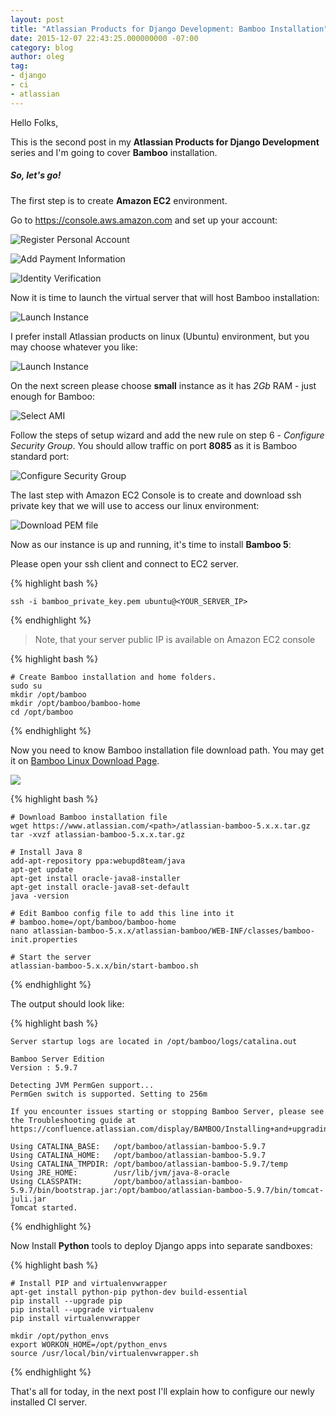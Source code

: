 ```yaml
---
layout: post
title: "Atlassian Products for Django Development: Bamboo Installation"
date: 2015-12-07 22:43:25.000000000 -07:00
category: blog
author: oleg
tag:
- django
- ci
- atlassian
---
```

Hello Folks,

This is the second post in my **Atlassian Products for Django Development** series and I'm going to cover **Bamboo** installation.

##### So, let's go!

The first step is to create **Amazon EC2** environment.

Go to https://console.aws.amazon.com and set up your account:

![Register Personal Account](/content/images/2015/12/reg1.png)

![Add Payment Information](/content/images/2015/12/reg2.png)

![Identity Verification](/content/images/2015/12/reg3.png)

Now it is time to launch the virtual server that will host Bamboo installation:

![Launch Instance](/content/images/2015/12/launch.png)

I prefer install Atlassian products on linux (Ubuntu) environment, but you may choose whatever you like:

![Launch Instance](/content/images/2015/12/aws1.png)

On the next screen please choose **small** instance as it has *2Gb* RAM - just enough for Bamboo:

![Select AMI](/content/images/2015/12/select_os.png)

Follow the steps of setup wizard and add the new rule on step 6 - *Configure Security Group*. You should allow traffic on port **8085** as it is Bamboo standard port:

![Configure Security Group](/content/images/2015/12/security_group.png)

The last step with Amazon EC2 Console is to create and download ssh private key that we will use to access our linux environment:

![Download PEM file](/content/images/2015/12/pem.png)


Now as our instance is up and running, it's time to install **Bamboo 5**:

Please open your ssh client and connect to EC2 server.

{% highlight bash %}

    ssh -i bamboo_private_key.pem ubuntu@<YOUR_SERVER_IP>

{% endhighlight %}

> Note, that your server public IP is available on Amazon EC2 console

{% highlight bash %}

    # Create Bamboo installation and home folders.
    sudo su
    mkdir /opt/bamboo
    mkdir /opt/bamboo/bamboo-home
    cd /opt/bamboo

{% endhighlight %}

Now you need to know Bamboo installation file download path. You may get it on [Bamboo Linux Download Page](https://www.atlassian.com/software/bamboo/download/).
 
![](/content/images/2015/12/download.png)

{% highlight bash %}

    # Download Bamboo installation file 
    wget https://www.atlassian.com/<path>/atlassian-bamboo-5.x.x.tar.gz
    tar -xvzf atlassian-bamboo-5.x.x.tar.gz
    
    # Install Java 8
    add-apt-repository ppa:webupd8team/java
    apt-get update
    apt-get install oracle-java8-installer
    apt-get install oracle-java8-set-default
    java -version

    # Edit Bamboo config file to add this line into it
    # bamboo.home=/opt/bamboo/bamboo-home
    nano atlassian-bamboo-5.x.x/atlassian-bamboo/WEB-INF/classes/bamboo-init.properties

    # Start the server
    atlassian-bamboo-5.x.x/bin/start-bamboo.sh

{% endhighlight %}

The output should look like:

{% highlight bash %}

    Server startup logs are located in /opt/bamboo/logs/catalina.out

    Bamboo Server Edition
    Version : 5.9.7
                  
    Detecting JVM PermGen support...
    PermGen switch is supported. Setting to 256m

    If you encounter issues starting or stopping Bamboo Server, please see the Troubleshooting guide at https://confluence.atlassian.com/display/BAMBOO/Installing+and+upgrading+Bamboo

    Using CATALINA_BASE:   /opt/bamboo/atlassian-bamboo-5.9.7
    Using CATALINA_HOME:   /opt/bamboo/atlassian-bamboo-5.9.7
    Using CATALINA_TMPDIR: /opt/bamboo/atlassian-bamboo-5.9.7/temp
    Using JRE_HOME:        /usr/lib/jvm/java-8-oracle
    Using CLASSPATH:       /opt/bamboo/atlassian-bamboo-5.9.7/bin/bootstrap.jar:/opt/bamboo/atlassian-bamboo-5.9.7/bin/tomcat-juli.jar
    Tomcat started.

{% endhighlight %}

Now Install **Python** tools to deploy Django apps into separate sandboxes:

{% highlight bash %}

    # Install PIP and virtualenvwrapper
    apt-get install python-pip python-dev build-essential 
    pip install --upgrade pip 
    pip install --upgrade virtualenv 
    pip install virtualenvwrapper
    
    mkdir /opt/python_envs
    export WORKON_HOME=/opt/python_envs
    source /usr/local/bin/virtualenvwrapper.sh

{% endhighlight %}

That's all for today, in the next post I'll explain how to configure our newly installed CI server. 
